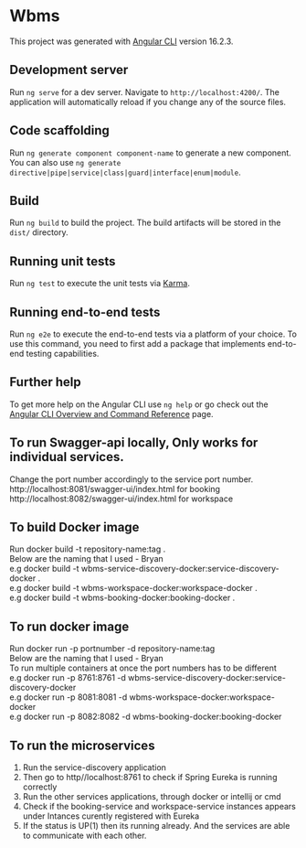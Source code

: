 # Wbms

This project was generated with [Angular CLI](https://github.com/angular/angular-cli) version 16.2.3.

## Development server

Run `ng serve` for a dev server. Navigate to `http://localhost:4200/`. The application will automatically reload if you change any of the source files.

## Code scaffolding

Run `ng generate component component-name` to generate a new component. You can also use `ng generate directive|pipe|service|class|guard|interface|enum|module`.

## Build

Run `ng build` to build the project. The build artifacts will be stored in the `dist/` directory.

## Running unit tests

Run `ng test` to execute the unit tests via [Karma](https://karma-runner.github.io).

## Running end-to-end tests

Run `ng e2e` to execute the end-to-end tests via a platform of your choice. To use this command, you need to first add a package that implements end-to-end testing capabilities.

## Further help

To get more help on the Angular CLI use `ng help` or go check out the [Angular CLI Overview and Command Reference](https://angular.io/cli) page.

## To run Swagger-api locally, Only works for individual services.  
Change the port number accordingly to the service port number.  
http://localhost:8081/swagger-ui/index.html for booking  
http://localhost:8082/swagger-ui/index.html for workspace  

## To build Docker image  
Run docker build -t repository-name:tag .  
Below are the naming that I used - Bryan  
e.g docker build -t wbms-service-discovery-docker:service-discovery-docker .  
e.g docker build -t wbms-workspace-docker:workspace-docker .  
e.g docker build -t wbms-booking-docker:booking-docker .  

## To run docker image  
Run docker run -p portnumber -d repository-name:tag  
Below are the naming that I used - Bryan  
To run multiple containers at once the port numbers has to be different  
e.g docker run -p 8761:8761 -d wbms-service-discovery-docker:service-discovery-docker  
e.g docker run -p 8081:8081 -d wbms-workspace-docker:workspace-docker  
e.g docker run -p 8082:8082 -d wbms-booking-docker:booking-docker  

## To run the microservices
1. Run the service-discovery application  
2. Then go to http//localhost:8761 to check if Spring Eureka is running correctly  
3. Run the other services applications, through docker or intellij or cmd
4. Check if the booking-service and workspace-service instances appears under Intances curently registered with Eureka
5. If the status is UP(1) then its running already. And the services are able to communicate with each other.

